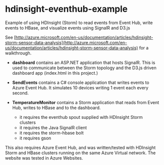 hdinsight-eventhub-example
==========================

Example of using HDInsight (Storm) to read events from Event Hub, write events to HBase, and visualize events using SignalR and D3.js

See [http://azure.microsoft.com/en-us/documentation/articles/hdinsight-storm-sensor-data-analysis](http://azure.microsoft.com/en-us/documentation/articles/hdinsight-storm-sensor-data-analysis) for a walkthrough.

* **dashboard** contains an ASP.NET application that hosts SignalR. This is used to communicate between the Storm topology and the D3.js driven dashboard app (index.html in this project.)

* **SendEvents** contains a C# console application that writes events to Azure Event Hub. It simulates 10 devices writing 1 event each every second.

* **TemperatureMonitor** contains a Storm application that reads from Event Hub, writes to HBase and to the dashboard.

  * it requires the eventhub spout supplied with HDInsight Storm clusters
  * it requires the Java SignalR client
  * it requires the storm-hbase bolt
  * it requires gson
  
This also requires Azure Event Hub, and was written/tested with HDInsight Storm and HBase clusters running on the same Azure Virtual network. The website was tested in Azure Websites.

  
